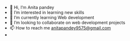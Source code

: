 - 👋 Hi, I’m Anita pandey
- 👀 I’m interested in learning new skills
- 🌱 I’m currently learning Web development
- 💞️ I’m looking to collaborate on web development projects
- 📫 How to reach me anitapandey9575@gmail.com
- 


<!---
AnitaPandey24/AnitaPandey24 is a ✨ special ✨ repository because its `README.md` (this file) appears on your GitHub profile.
You can click the Preview link to take a look at your changes.
--->
